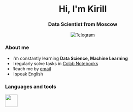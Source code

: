 <div id="header" align="center">
    <h1>Hi, I'm Kirill</h1>
    <h3>Data Scientist from Moscow</h3>
</div>

<div id="socials" align="center">
    <a href="https://t.me/great_cornxolio">
        <img src="https://img.shields.io/badge/Telegram-blue?style=for-the-badge&logo=telegram&logoColor=white" alt="Telegram"/>
    </a>
</div>

### About me
- I'm constantly learning **Data Science, Machine Learning**
- I regularly solve tasks in [Colab Notebooks](https://drive.google.com/drive/folders/1PYOAidoiefIuqOS0ohQcbIW_SPD_gOfs?usp=sharing)
- Reach me by [email](mailto:rozkovkirill@gmail.com)
- I speak English

### Languages and tools
<img src="https://cdn.jsdelivr.net/gh/devicons/devicon@v2.15.1/devicon.min.css" width="40" height="40"/>&nbsp;
